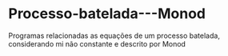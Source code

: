 # Processo-batelada---Monod
Programas relacionadas as equações de um processo batelada, considerando mi não constante e descrito por Monod
